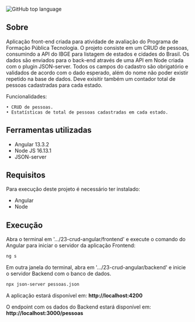 ![GitHub top language](https://img.shields.io/github/languages/top/cironeto/crud-angular-pubfuture?style=flat-square)

## Sobre
Aplicação front-end criada para atividade de avaliação do Programa de Formação Pública Tecnologia.
O projeto consiste em um CRUD de pessoas, consumindo a API do IBGE para listagem de estados e cidades do Brasil.
Os dados são enviados para o back-end através de uma API em Node criada com o plugin JSON-server.
Todos os campos do cadastro são obrigatório e validados de acordo com o dado esperado, além do nome não poder existir repetido na base de dados.
Deve exisitir também um contador total de pessoas cadastradas para cada estado.


Funcionalidades:

    • CRUD de pessoas.
    • Estatísticas de total de pessoas cadastradas em cada estado.


## Ferramentas utilizadas
- Angular 13.3.2
- Node JS 16.13.1
- JSON-server

## Requisitos
Para execução deste projeto é necessário ter instalado:
- Angular
- Node

## Execução
Abra o terminal em '.../23-crud-angular/frontend' 
e execute o comando do Angular para iniciar o servidor da aplicação Frontend:
```sh
ng s
```
Em outra janela do terminal, abra em '.../23-crud-angular/backend' e inicie o servidor Backend com o banco de dados.
```sh
npx json-server pessoas.json
```

A aplicação estará disponível em: **http://localhost:4200**

O endpoint com os dados do Backend estará disponível em: **http://localhost:3000/pessoas**



